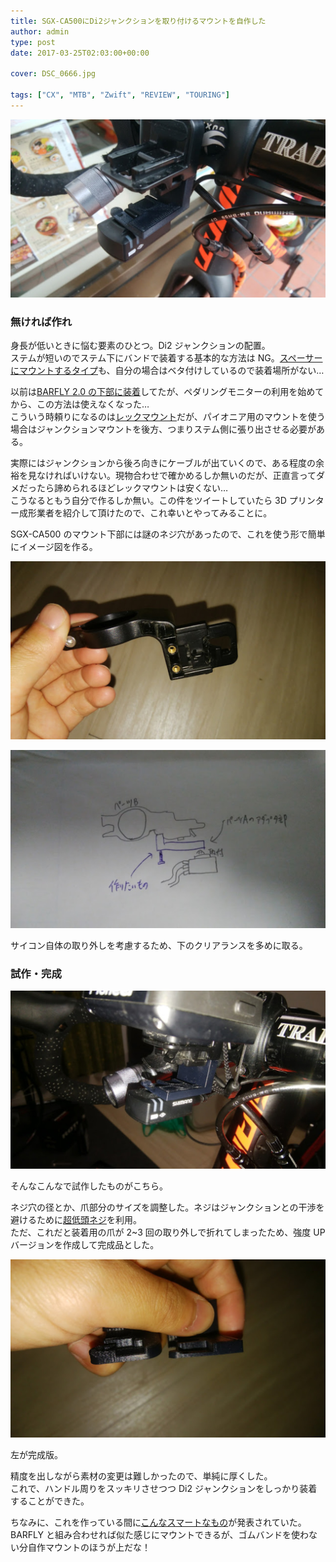 ```yaml
---
title: SGX-CA500にDi2ジャンクションを取り付けるマウントを自作した
author: admin
type: post
date: 2017-03-25T02:03:00+00:00

cover: DSC_0666.jpg

tags: ["CX", "MTB", "Zwift", "REVIEW", "TOURING"]
---
```


![image](./DSC_0666.jpg)

### 無ければ作れ

身長が低いときに悩む要素のひとつ。Di2 ジャンクションの配置。  
ステムが短いのでステム下にバンドで装着する基本的な方法は NG。<a href="http://amzn.to/2o3eCzL" target="_blank">スペーサーにマウントするタイプ</a>も、自分の場合はベタ付けしているので装着場所がない…

以前は<a href="/2013/11/bar-fly20.html" target="_blank">BARFLY 2.0 の下部に装着</a>してたが、ペダリングモニターの利用を始めてから、この方法は使えなくなった…  
こういう時頼りになるのは<a href="http://amzn.to/2ogb3pi" target="_blank">レックマウント</a>だが、パイオニア用のマウントを使う場合はジャンクションマウントを後方、つまりステム側に張り出させる必要がある。

実際にはジャンクションから後ろ向きにケーブルが出ていくので、ある程度の余裕を見なければいけない。現物合わせで確かめるしか無いのだが、正直言ってダメだったら諦められるほどレックマウントは安くない…  
こうなるともう自分で作るしか無い。この件をツイートしていたら 3D プリンター成形業者を紹介して頂けたので、これ幸いとやってみることに。

SGX-CA500 のマウント下部には謎のネジ穴があったので、これを使う形で簡単にイメージ図を作る。

![image](./DSC_0533.jpg)

![image](./DSC_0531.jpg)

サイコン自体の取り外しを考慮するため、下のクリアランスを多めに取る。

### 試作・完成

![image](./DSC_0650.jpg)

そんなこんなで試作したものがこちら。

ネジ穴の径とか、爪部分のサイズを調整した。ネジはジャンクションとの干渉を避けるために<a href="http://amzn.to/2nmMU2A" target="_blank">超低頭ネジ</a>を利用。  
ただ、これだと装着用の爪が 2~3 回の取り外しで折れてしまったため、強度 UP バージョンを作成して完成品とした。

![image](./DSC_0852.jpg)

左が完成版。

精度を出しながら素材の変更は難しかったので、単純に厚くした。  
これで、ハンドル周りをスッキリさせつつ Di2 ジャンクションをしっかり装着することができた。

ちなみに、これを作っている間に<a href="https://speedfil.com/accessories/pioneer-adapter-kit#1456026403398-87c3bace-faa6" target="_blank">こんなスマートなもの</a>が発表されていた。  
BARFLY と組み合わせれば似た感じにマウントできるが、ゴムバンドを使わない分自作マウントのほうが上だな！

<LinkBox isAmazonLink url="https://www.amazon.co.jp/dp/B01B0D7FBC/" />
